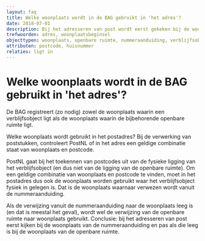 ```yaml
---
layout: faq
title: Welke woonplaats wordt in de BAG gebruikt in 'het adres'?
date: 2018-07-01
description: Bij het adresseren van post wordt eerst gekeken bij de woonplaats van de nummeraanduiding en pas als die leeg is, wordt gekeken bij de woonplaats van de openbare ruimte.
trefwoorden: adres, woonplaatsbeginsel
objecttypen: woonplaats, openbare ruimte, nummeraanduiding, verblijfsobject
attributen: postcode, huisnummer
relaties: ligt in
---
```


# Welke woonplaats wordt in de BAG gebruikt in 'het adres'?

De BAG registreert (zo nodig) zowel de woonplaats waarin een verblijfsobject ligt als de woonplaats waarin de bijbehorende openbare ruimte ligt.

Welke woonplaats wordt gebruikt in het postadres? Bij de verwerking van poststukken, controleert PostNL of in het adres een geldige combinatie staat van woonplaats en postcode.

PostNL gaat bij het toekennen van postcodes uit van de fysieke ligging van het verblijfsobject (en dus niet van de ligging van de openbare ruimte). Om een geldige combinatie van woonplaats en postcode te vinden, moet in het postadres dus ook de woonplaats worden gebruikt waar het verblijfsobject fysiek in gelegen is. Dat is de woonplaats waarnaar verwezen wordt vanuit de nummeraanduiding.

Als de verwijzing vanuit de nummeraanduiding naar de woonplaats leeg is (en dat is meestal het geval), wordt wel de verwijzing van de openbare ruimte naar woonplaats gebruikt.
Conclusie: bij het adresseren van post eerst kijken bij de woonplaats van de nummeraanduiding en pas als die leeg is bij de woonplaats van de openbare ruimte.
